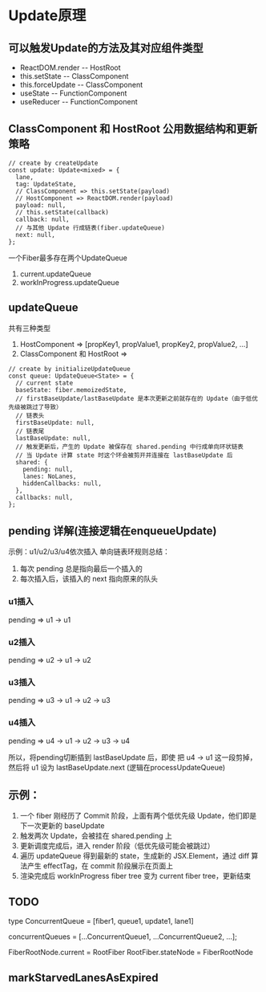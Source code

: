 # Update原理

## 可以触发Update的方法及其对应组件类型

* ReactDOM.render -- HostRoot
* this.setState -- ClassComponent
* this.forceUpdate -- ClassComponent
* useState -- FunctionComponent
* useReducer -- FunctionComponent

## ClassComponent 和 HostRoot 公用数据结构和更新策略

```
// create by createUpdate
const update: Update<mixed> = {
  lane,
  tag: UpdateState,
  // ClassComponent => this.setState(payload)
  // HostComponent => ReactDOM.render(payload)
  payload: null,
  // this.setState(callback)
  callback: null,
  // 与其他 Update 行成链表(fiber.updateQueue)
  next: null,
};
```

一个Fiber最多存在两个UpdateQueue
1. current.updateQueue
2. workInProgress.updateQueue

## updateQueue
共有三种类型
1. HostComponent => [propKey1, propValue1, propKey2, propValue2, ...]
2. ClassComponent 和 HostRoot => 
```
// create by initializeUpdateQueue
const queue: UpdateQueue<State> = {
  // current state
  baseState: fiber.memoizedState,
  // firstBaseUpdate/lastBaseUpdate 是本次更新之前就存在的 Update（由于低优先级被跳过了导致）
  // 链表头
  firstBaseUpdate: null,
  // 链表尾
  lastBaseUpdate: null,
  // 触发更新后，产生的 Update 被保存在 shared.pending 中行成单向环状链表
  // 当 Update 计算 state 时这个环会被剪开并连接在 lastBaseUpdate 后
  shared: {
    pending: null,
    lanes: NoLanes,
    hiddenCallbacks: null,
  },
  callbacks: null,
};
```

## pending 详解(连接逻辑在enqueueUpdate)

示例：u1/u2/u3/u4依次插入
单向链表环规则总结：
1. 每次 pending 总是指向最后一个插入的
2. 每次插入后，该插入的 next 指向原来的队头

### u1插入
pending => u1 -> u1

### u2插入
pending => u2 -> u1 -> u2

### u3插入
pending => u3 -> u1 -> u2 -> u3

### u4插入
pending => u4 -> u1 -> u2 -> u3 -> u4

所以，将pending切断插到 lastBaseUpdate 后，即使 把 u4 -> u1 这一段剪掉，然后将 u1 设为 lastBaseUpdate.next (逻辑在processUpdateQueue)

## 示例：

1. 一个 fiber 刚经历了 Commit 阶段，上面有两个低优先级 Update，他们即是下一次更新的 baseUpdate
2. 触发两次 Update，会被挂在 shared.pending 上
3. 更新调度完成后，进入 render 阶段（低优先级可能会被跳过）
4. 遍历 updateQueue 得到最新的 state，生成新的 JSX.Element，通过 diff 算法产生 effectTag，在 commit 阶段展示在页面上
5. 渲染完成后 workInProgress fiber tree 变为 current fiber tree，更新结束

## TODO

type ConcurrentQueue = [fiber1, queue1, update1, lane1]

concurrentQueues = [...ConcurrentQueue1, ...ConcurrentQueue2, ...];

FiberRootNode.current = RootFiber
RootFiber.stateNode = FiberRootNode

## markStarvedLanesAsExpired